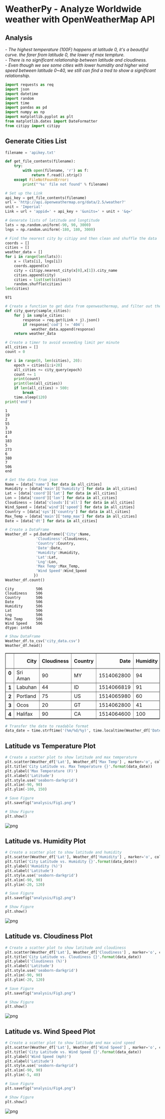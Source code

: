 # WeatherPy - Analyze Worldwide weather with OpenWeatherMap API  

## Analysis
*- The highest temperature (100F) happens at latitude 0, it's a beautiful curve. the farer from latitude 0, the lower of max tempture.*</br>
*- There is no significant relationship between latitude and cloudiness.*</br>
*- Even though we see some cities with lower humidity and higher wind speed between latitude 0~40, we still can find a tred to show a significant relationship.*


```python
import requests as req
import json
import datetime
import random
import time
import pandas as pd
import numpy as np
import matplotlib.pyplot as plt
from matplotlib.dates import DateFormatter
from citipy import citipy
```

## Generate Cities List


```python
filename = 'apikey.txt'
```


```python
def get_file_contents(filename):
    try:
        with open(filename, 'r') as f:
            return f.read().strip()
    except FileNotFoundError:
        print("'%s' file not found" % filename)
```


```python
# Set up the Link
api_key = get_file_contents(filename)
url = 'http://api.openweathermap.org/data/2.5/weather?'
unit = 'Imperial'
Link = url + 'appid=' + api_key + '&units=' + unit + '&q='

# Generate lists of latitude and longtitude
lats = np.random.uniform(-90, 90, 3000)
lngs = np.random.uniform(-180, 180, 3000)

# Find the nearest city by citipy and then clean and shuffle the data
coords = []
cities = []
weather_data = []
for i in range(len(lats)):
    x = (lats[i], lngs[i])
    coords.append(x)
    city = citipy.nearest_city(x[0],x[1]).city_name
    cities.append(city)
    cities = list(set(cities))
    random.shuffle(cities)
len(cities)
```




    971




```python
# Create a function to get data from openweathermap, and filter out the cities which are not in the database
def city_query(sample_cities):
    for j in sample_cities:
        response = req.get(Link + j).json()
        if response['cod'] != '404':
            weather_data.append(response)
    return weather_data

# Create a timer to avoid exceeding limit per minute
all_cities = []
count = 0

for i in range(0, len(cities), 20):
    epoch = cities[i:i+20]
    all_cities += city_query(epoch)  
    count += 1
    print(count)
    print(len(all_cities))
    if len(all_cities) > 500:
        break
    time.sleep(120)
print('end')
```

    1
    19
    2
    55
    3
    110
    4
    183
    5
    273
    6
    380
    7
    506
    end



```python
# Get the data from json
Name = [data['name'] for data in all_cities]
Humidity = [data['main']['humidity'] for data in all_cities]
Lat = [data['coord']['lat'] for data in all_cities]
Lon = [data['coord']['lon'] for data in all_cities]
Cloudiness = [data['clouds']['all'] for data in all_cities]
Wind_Speed = [data['wind']['speed'] for data in all_cities]
Country = [data['sys']['country'] for data in all_cities]
Max_Temp = [data['main']['temp_max'] for data in all_cities]
Date = [data['dt'] for data in all_cities]

# Create a DataFrame
Weather_df = pd.DataFrame({'City':Name,
              'Cloudiness':Cloudiness,
              'Country':Country,
              'Date':Date,
              'Humidity':Humidity,
              'Lat':Lat,
              'Lng':Lon,
              'Max Temp':Max_Temp,
              'Wind Speed':Wind_Speed
             })
Weather_df.count()
```




    City          506
    Cloudiness    506
    Country       506
    Date          506
    Humidity      506
    Lat           506
    Lng           506
    Max Temp      506
    Wind Speed    506
    dtype: int64




```python
# Show DataFrame
Weather_df.to_csv('city_data.csv')
Weather_df.head()
```




<div>
<style>
    .dataframe thead tr:only-child th {
        text-align: right;
    }

    .dataframe thead th {
        text-align: left;
    }

    .dataframe tbody tr th {
        vertical-align: top;
    }
</style>
<table border="1" class="dataframe">
  <thead>
    <tr style="text-align: right;">
      <th></th>
      <th>City</th>
      <th>Cloudiness</th>
      <th>Country</th>
      <th>Date</th>
      <th>Humidity</th>
      <th>Lat</th>
      <th>Lng</th>
      <th>Max Temp</th>
      <th>Wind Speed</th>
    </tr>
  </thead>
  <tbody>
    <tr>
      <th>0</th>
      <td>Sri Aman</td>
      <td>90</td>
      <td>MY</td>
      <td>1514062800</td>
      <td>94</td>
      <td>1.24</td>
      <td>111.46</td>
      <td>75.20</td>
      <td>0.81</td>
    </tr>
    <tr>
      <th>1</th>
      <td>Labuhan</td>
      <td>44</td>
      <td>ID</td>
      <td>1514066819</td>
      <td>91</td>
      <td>-2.54</td>
      <td>115.51</td>
      <td>74.87</td>
      <td>3.60</td>
    </tr>
    <tr>
      <th>2</th>
      <td>Portland</td>
      <td>75</td>
      <td>US</td>
      <td>1514065980</td>
      <td>60</td>
      <td>45.52</td>
      <td>-122.67</td>
      <td>41.00</td>
      <td>20.80</td>
    </tr>
    <tr>
      <th>3</th>
      <td>Ocos</td>
      <td>20</td>
      <td>GT</td>
      <td>1514062800</td>
      <td>41</td>
      <td>14.51</td>
      <td>-92.19</td>
      <td>93.20</td>
      <td>9.17</td>
    </tr>
    <tr>
      <th>4</th>
      <td>Halifax</td>
      <td>90</td>
      <td>CA</td>
      <td>1514064600</td>
      <td>100</td>
      <td>44.65</td>
      <td>-63.58</td>
      <td>37.40</td>
      <td>19.46</td>
    </tr>
  </tbody>
</table>
</div>




```python
# Transfer the date to readable format
data_date = time.strftime('(%m/%d/%y)', time.localtime(Weather_df['Date'][0]))
```

## Latitude vs Temperature Plot


```python
# Create a scatter plot to show latitude and max temperature
plt.scatter(Weather_df['Lat'], Weather_df['Max Temp'] , marker='o', color='b', edgecolors='black')
plt.title('City Latitude vs. Max Temperature {}'.format(data_date))
plt.ylabel('Max Temperature (F)')
plt.xlabel('Latitude')
plt.style.use('seaborn-darkgrid')
plt.xlim(-90, 90)
plt.ylim(-100, 150)

# Save Figure
plt.savefig("analysis/Fig1.png")

# Show Figure
plt.show()
```


![png](output_12_0.png)


## Latitude vs. Humidity Plot


```python
# Create a scatter plot to show latitude and humidity
plt.scatter(Weather_df['Lat'], Weather_df['Humidity'] , marker='o', color='b', edgecolors='black')
plt.title('City Latitude vs. Humidity {}'.format(data_date))
plt.ylabel('Humidity (%)')
plt.xlabel('Latitude')
plt.style.use('seaborn-darkgrid')
plt.xlim(-90, 90)
plt.ylim(-20, 120)

# Save Figure
plt.savefig("analysis/Fig2.png")

# Show Figure
plt.show()
```


![png](output_14_0.png)


## Latitude vs. Cloudiness Plot


```python
# Create a scatter plot to show latitude and cloudiness
plt.scatter(Weather_df['Lat'], Weather_df['Cloudiness'] , marker='o', color='b', edgecolors='black')
plt.title('City Latitude vs. Cloudiness {}'.format(data_date))
plt.ylabel('Cloudiness (%)')
plt.xlabel('Latitude')
plt.style.use('seaborn-darkgrid')
plt.xlim(-90, 90)
plt.ylim(-20, 120)

# Save Figure
plt.savefig("analysis/Fig3.png")

# Show Figure
plt.show()
```


![png](output_16_0.png)


## Latitude vs. Wind Speed Plot


```python
# Create a scatter plot to show latitude and max wind speed
plt.scatter(Weather_df['Lat'], Weather_df['Wind Speed'] , marker='o', color='b', edgecolors='black')
plt.title('City Latitude vs. Wind Speed {}'.format(data_date))
plt.ylabel('Wind Speed (mph)')
plt.xlabel('Latitude')
plt.style.use('seaborn-darkgrid')
plt.xlim(-90, 90)
plt.ylim(-5, 40)

# Save Figure
plt.savefig("analysis/Fig4.png")

# Show Figure
plt.show()
```


![png](output_18_0.png)

